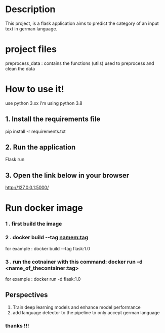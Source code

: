# Description
This project, is a flask application aims to predict the category of an input text in german language. 
# project files
preprocess_data : contains the functions (utils) used to preprocess and clean the data
# How to use it!
use python 3.xx
i'm using python 3.8
## 1. Install the requirements file
pip install -r requirements.txt
## 2. Run the application
Flask run
## 3. Open the link below in your browser
http://127.0.0.1:5000/
# Run docker image
### 1 . first build the image
### 2 . docker build --tag <namem:tag> 
for example : docker build --tag flask:1.0  
### 3 . run the cotnainer with this command: docker run -d <name_of_thecontainer:tag>
for example : docker run -d flask:1.0
## Perspectives
1. Train deep learning models and enhance model performance
2. add language detector to the pipeline to only accept german language
### thanks !!!
